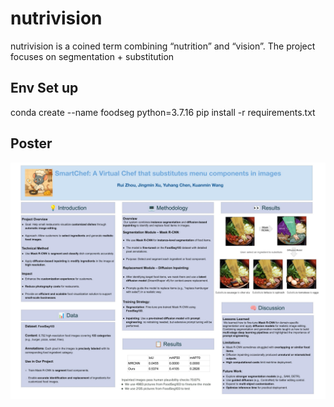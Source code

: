# nutrivision
nutrivision is a coined term combining “nutrition” and “vision”. The project focuses on segmentation + substitution

## Env Set up
conda create --name foodseg python=3.7.16
pip install -r requirements.txt

## Poster
![Poster](Poster.jpg)
